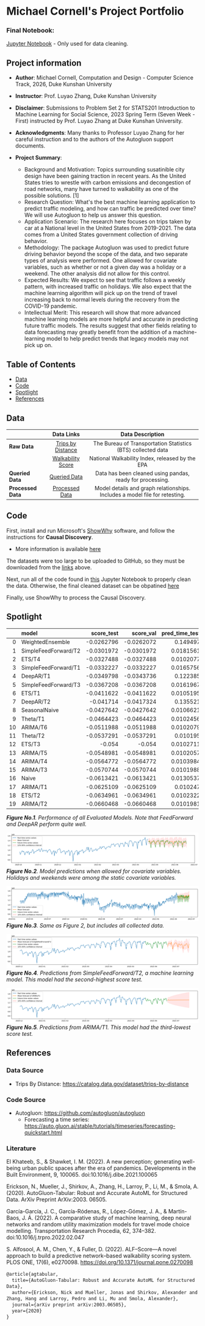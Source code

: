 # Michael Cornell's Project Portfolio

### Final Notebook:

[Jupyter Notebook](https://github.com/Rising-Stars-by-Sunshine/stats201-PS2-MichaelCornell/blob/main/code/autogluonTrafficModelPredictor.ipynb) - Only used for data cleaning.

## Project information
- **Author**: Michael Cornell, Computation and Design - Computer Science Track, 2026, Duke Kunshan University
- **Instructor**: Prof. Luyao Zhang, Duke Kunshan University
- **Disclaimer**: Submissions to Problem Set 2 for STATS201 Introduction to Machine Learning for Social Science, 2023 Spring Term (Seven Week - First) instructed by Prof. Luyao Zhang at Duke Kunshan University.
- **Acknowledgments**: 
Many thanks to Professor Luyao Zhang for her careful instruction and to the authors of the Autogluon support documents.

- **Project Summary**: 
  - Background and Motivation: Topics surrounding susatinible city design have been gaining traction in recent years. As the
United States tries to wrestle with carbon emissions and decongestion of road networks, many
have turned to walkability as one of the possible solutions. [1]
  - Research Question: What's the best machine learning application to predict traffic modeling, and how can traffic be predicted over time? We will use Autogluon to help us answer this question.
  - Application Scenario: The research here focuses on trips taken by car at a National level in the United States from 2019-2021. The data comes from a United States government collection of driving behavior.
  - Methodology: The package Autogluon was used to predict future driving behavior beyond the scope of the data, and two separate types of analysis were performed. One allowed for covariate variables, such as whether or not a given day was a holiday or a weekend. The other analysis did not allow for this control.
  - Expected Results: We expect to see that traffic follows a weekly pattern, with increased traffic on holidays. We also expect that the machine learning algorithm will pick up on the trend of travel increasing back to normal levels during the recovery from the COVID-19 pandemic.
  - Intellectual Merit: This research will show that more advanced machine learning models are more helpful and accurate in predicting future traffic models. The results suggest that other fields relating to data forecasting may greatly benefit from the addition of a machine-learning model to help predict trends that legacy models may not pick up on.

## Table of Contents
- [Data](https://github.com/Rising-Stars-by-Sunshine/stats201-FinalProject-MichaelCornell#data)
- [Code](https://github.com/Rising-Stars-by-Sunshine/stats201-FinalProject-MichaelCornell#code)
- [Spotlight](https://github.com/Rising-Stars-by-Sunshine/stats201-FinalProject-MichaelCornell#spotlight)
- [References](https://github.com/Rising-Stars-by-Sunshine/stats201-FinalProject-MichaelCornell#references)



## Data
<div class="table-wrapper" markdown="block">

|                    |                                                    **Data Links**                                                              |                       **Data Description**                                      |
|--------------------|:------------------------------------------------------------------------------------------------------------------------------:|:-------------------------------------------------------------------------------:|
| **Raw Data**       | [Trips by Distance](https://catalog.data.gov/dataset/trips-by-distance)                                                      | The Bureau of Transportation Statistics (BTS) collected data |
|                    | [Walkability Score](https://catalog.data.gov/dataset/walkability-index)                                                      | National Walkability Index, released by the EPA |
| **Queried Data**   | [Queried Data](https://github.com/Rising-Stars-by-Sunshine/stats201-FinalProject-MichaelCornell/blob/main/data/Processed_Data)   | Data has been cleaned using pandas, ready for processing.          |
| **Processed Data** | [Processed Data](https://github.com/Rising-Stars-by-Sunshine/stats201-FinalProject-MichaelCornell/tree/main/code/Analyze%20Results)        | Model details and graph relationships. Includes a model file for retesting. |

</div>

## Code
First, install and run Microsoft's [ShowWhy](https://github.com/microsoft/showwhy) software, and follow the instructions for **Causal Discovery**.
- More information is available [here](https://www.microsoft.com/en-us/research/video/introduction-to-showwhy-user-interfaces-for-causal-decision-making/)

The datasets were too large to be uploaded to GitHub, so they must be downloaded from the [links](https://github.com/Rising-Stars-by-Sunshine/stats201-FinalProject-MichaelCornell#data) above.

Next, run all of the code found in [this](https://github.com/Rising-Stars-by-Sunshine/stats201-FinalProject-MichaelCornell/tree/main/code/Process%20Data) Jupyter Notebook to properly clean the data. Otherwise, the final cleaned dataset can be obpatined [here](https://github.com/Rising-Stars-by-Sunshine/stats201-FinalProject-MichaelCornell/tree/main/data/Processed_Data)

Finally, use ShowWhy to process the Causal Discovery.

## Spotlight

|    | model                |   score_test |   score_val |   pred_time_test |   pred_time_val |   fit_time_marginal |   fit_order |
|---:|:---------------------|-------------:|------------:|-----------------:|----------------:|--------------------:|------------:|
|  0 | WeightedEnsemble     |   -0.0262796 |  -0.0262072 |        0.149497  |       0.151515  |         6.32498     |          20 |
|  1 | SimpleFeedForward/T2 |   -0.0301972 |  -0.0301972 |        0.0181561 |       0.0157161 |        37.4345      |          18 |
|  2 | ETS/T4               |   -0.0327488 |  -0.0327488 |        0.0102077 |       0.0749049 |         0.000177383 |           6 |
|  3 | SimpleFeedForward/T1 |   -0.0332227 |  -0.0332227 |        0.0165756 |       0.0163398 |        33.4099      |          17 |
|  4 | DeepAR/T1            |   -0.0349798 |  -0.0343736 |        0.122385  |       0.120849  |       363.592       |          15 |
|  5 | SimpleFeedForward/T3 |   -0.0367208 |  -0.0367208 |        0.0161967 |       0.0159767 |        34.2694      |          19 |
|  6 | ETS/T1               |   -0.0411622 |  -0.0411622 |        0.0105195 |       0.0864201 |         0.000215292 |           3 |
|  7 | DeepAR/T2            |   -0.041714  |  -0.0417324 |        0.135521  |       0.135799  |       430.265       |          16 |
|  8 | SeasonalNaive        |   -0.0427642 |  -0.0427642 |        0.0106621 |       2.82532   |         0.00245452  |           2 |
|  9 | Theta/T1             |   -0.0464423 |  -0.0464423 |        0.0102456 |       0.0998085 |         0.000169516 |           7 |
| 10 | ARIMA/T6             |   -0.0511988 |  -0.0511988 |        0.0102079 |       0.290755  |         0.00019145  |          14 |
| 11 | Theta/T2             |   -0.0537291 |  -0.0537291 |        0.010195  |       0.106301  |         0.000175238 |           8 |
| 12 | ETS/T3               |   -0.054     |  -0.054     |        0.0102711 |       0.0333762 |         0.00022006  |           5 |
| 13 | ARIMA/T5             |   -0.0548981 |  -0.0548981 |        0.0102057 |       0.146896  |         0.000212193 |          13 |
| 14 | ARIMA/T4             |   -0.0564772 |  -0.0564772 |        0.0103984 |       0.436915  |         0.000208855 |          12 |
| 15 | ARIMA/T3             |   -0.0570744 |  -0.0570744 |        0.0101988 |       0.279418  |         0.000211477 |          11 |
| 16 | Naive                |   -0.0613421 |  -0.0613421 |        0.0130537 |       3.09628   |         0.00106454  |           1 |
| 17 | ARIMA/T1             |   -0.0625109 |  -0.0625109 |        0.010247  |       0.101825  |         0.000183105 |           9 |
| 18 | ETS/T2               |   -0.0634961 |  -0.0634961 |        0.0102322 |       0.0420156 |         0.00022459  |           4 |
| 19 | ARIMA/T2             |   -0.0660468 |  -0.0660468 |        0.0101981 |       1.01988   |         0.000184059 |          10 |

***Figure No.1**. Performance of all Evaluated Models. Note that FeedForward and DeepAR perform quite well.* 

<img src="https://raw.githubusercontent.com/Rising-Stars-by-Sunshine/stats201-PS2-MichaelCornell/main/spotlight/figures/figure2.png" alt="Figure2"/><br/>
***Figure No.2**. Model predictions when allowed for covariate variables. Holidays and weekends were among the static covariate variables.*   


<img src="https://raw.githubusercontent.com/Rising-Stars-by-Sunshine/stats201-PS2-MichaelCornell/main/spotlight/figures/figure3.png" alt="Figure2"/><br/>
***Figure No.3**. Same as Figure 2, but includes all collected data.*


<img src="https://raw.githubusercontent.com/Rising-Stars-by-Sunshine/stats201-PS2-MichaelCornell/main/spotlight/figures/figure4.png" alt="Figure2"/><br/>
***Figure No.4**. Predictions from SimpleFeedForward/T2, a machine learning model. This model had the second-highest score test.*


<img src="https://raw.githubusercontent.com/Rising-Stars-by-Sunshine/stats201-PS2-MichaelCornell/main/spotlight/figures/figure5.png" alt="Figure2"/><br/>
***Figure No.5**. Predictions from ARIMA/T1. This model had the third-lowest score test.*


## References

### Data Source
- Trips By Distance: https://catalog.data.gov/dataset/trips-by-distance

### Code Source
- Autogluon: https://github.com/autogluon/autogluon
  - Forecasting a time series: https://auto.gluon.ai/stable/tutorials/timeseries/forecasting-quickstart.html

### Literature

El Khateeb, S., & Shawket, I. M. (2022). A new perception; generating well-being urban public spaces after the era of pandemics. Developments in the Built Environment, 9, 100065. doi:10.1016/j.dibe.2021.100065

Erickson, N., Mueller, J., Shirkov, A., Zhang, H., Larroy, P., Li, M., & Smola, A. (2020). AutoGluon-Tabular: Robust and Accurate AutoML for Structured Data. ArXiv Preprint ArXiv:2003. 06505.

García-García, J. C., García-Ródenas, R., López-Gómez, J. A., & Martín-Baos, J. Á. (2022). A comparative study of machine learning, deep neural networks and random utility maximization models for travel mode choice modelling. Transportation Research Procedia, 62, 374–382. doi:10.1016/j.trpro.2022.02.047

S. Alfosool, A. M., Chen, Y., & Fuller, D. (2022). ALF–Score—A novel approach to build a predictive network–based walkability scoring system. PLOS ONE, 17(6), e0270098. https://doi.org/10.1371/journal.pone.0270098

```
@article{agtabular,
  title={AutoGluon-Tabular: Robust and Accurate AutoML for Structured Data},
  author={Erickson, Nick and Mueller, Jonas and Shirkov, Alexander and Zhang, Hang and Larroy, Pedro and Li, Mu and Smola, Alexander},
  journal={arXiv preprint arXiv:2003.06505},
  year={2020}
}
```


